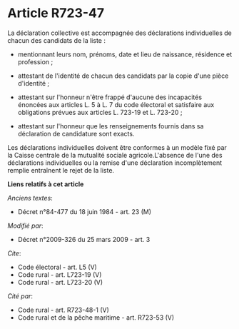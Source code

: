 # Article R723-47

La déclaration collective est accompagnée des déclarations individuelles de chacun des candidats de la liste :

- mentionnant leurs nom, prénoms, date et lieu de naissance, résidence et profession ;

- attestant de l'identité de chacun des candidats par la copie d'une pièce d'identité ;

- attestant sur l'honneur n'être frappé d'aucune des incapacités énoncées aux articles L. 5 à L. 7 du code électoral et
satisfaire aux obligations prévues aux articles L. 723-19 et L. 723-20 ;

- attestant sur l'honneur que les renseignements fournis dans sa déclaration de candidature sont exacts. 

Les déclarations individuelles doivent être conformes à un modèle fixé par la Caisse centrale de la mutualité sociale
agricole.L'absence de l'une des déclarations individuelles ou la remise d'une déclaration incomplètement remplie entraînent
le rejet de la liste.

**Liens relatifs à cet article**

_Anciens textes_:

  - Décret n°84-477 du 18 juin 1984 - art. 23 (M)

_Modifié par_:

  - Décret n°2009-326 du 25 mars 2009 - art. 3

_Cite_:

  - Code électoral - art. L5 (V)
  - Code rural - art. L723-19 (V)
  - Code rural - art. L723-20 (V)

_Cité par_:

  - Code rural - art. R723-48-1 (V)
  - Code rural et de la pêche maritime - art. R723-53 (V)
